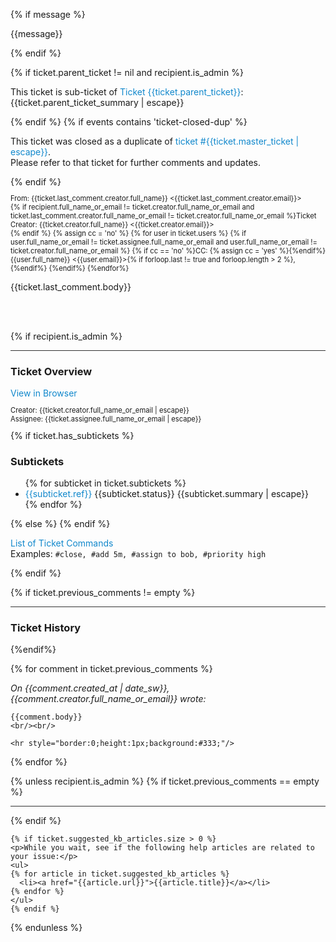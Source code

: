 <html>
<head>
  <meta http-equiv="Content-Type" content="text/html; charset=utf-8" />
</head>

<body>
  <style type="text/css">
   a {
      color:#18c;
      text-decoration: none;
    }
  </style>

  {% if message %}
  <p>{{message}}</p>
  {% endif %}

  {% if ticket.parent_ticket != nil and recipient.is_admin %}
  <p>This ticket is sub-ticket of <a href="{{ticket.parent_ticket_url | escape }}">Ticket {{ticket.parent_ticket}}</a>: {{ticket.parent_ticket_summary | escape}}</p>
  {% endif %}
  {% if events contains 'ticket-closed-dup' %}
  <p>This ticket was closed as a duplicate of <a href="{% if recipient.is_admin %}{{ticket.master_ticket_url | escape}}{% else %}{{ticket.master_ticket_portal_url | escape}}{% endif %}">ticket #{{ticket.master_ticket | escape}}</a>.<br/>
  Please refer to that ticket for further comments and updates.</p>
  {% endif %}

  <p style="font-size:80%">From: {{ticket.last_comment.creator.full_name}} &lt;{{ticket.last_comment.creator.email}}&gt;<br/>
  {% if recipient.full_name_or_email != ticket.creator.full_name_or_email and ticket.last_comment.creator.full_name_or_email != ticket.creator.full_name_or_email %}Ticket Creator: {{ticket.creator.full_name}} &lt;{{ticket.creator.email}}&gt;<br/>{% endif %}
  {% assign cc = 'no' %} 
  {% for user in ticket.users %} 
  {% if user.full_name_or_email != ticket.assignee.full_name_or_email and user.full_name_or_email != ticket.creator.full_name_or_email %} 
  {% if cc == 'no' %}CC: {% assign cc = 'yes' %}{%endif%}{{user.full_name}} &lt;{{user.email}}&gt;{% if forloop.last != true and forloop.length > 2 %}, {%endif%}
  {%endif%}
  {%endfor%}
  </p>

  {{ticket.last_comment.body}}

  <br/><br/>

  {% if recipient.is_admin %}
  <hr style="border:0;height:1px;background:#333;"/>
    <div>
      <h3>Ticket Overview</h3>
      <a href="{{ticket.url| escape}}">View in Browser</a>
      <p style="font-size:80%;">Creator: {{ticket.creator.full_name_or_email | escape}}<br/>
         Assignee: {{ticket.assignee.full_name_or_email | escape}}</p>
      </ul>
    {% if ticket.has_subtickets %}
      <div>
        <h3>Subtickets</h3>
        <ul>
        {% for subticket in ticket.subtickets %}
          <li><a href="{{subticket.url}}">{{subticket.ref}}</a>
            <span>{{subticket.status}}</span>
            <span>{{subticket.summary | escape}}</span>
          </li>
        {% endfor %}
        </ul>
      </div>
    {% else %}
    {% endif %}
      <p><a href="https://community.spiceworks.com/support/help-desk/docs/working-the-help-desk#command-list">List of Ticket Commands</a><br/>
      Examples: <code>#close, #add 5m, #assign to bob, #priority high</code></p>
    </div>
  {% endif %}

  {% if ticket.previous_comments != empty %}
    <hr style="border:0;height:1px;background:#333;"/>
    <h3>Ticket History</h3>
  {%endif%}

  {% for comment in ticket.previous_comments %}
    <p style="font-style:italic;">On {{comment.created_at | date_sw}}, {{comment.creator.full_name_or_email}} wrote:</p>

    {{comment.body}}
    <br/><br/>

    <hr style="border:0;height:1px;background:#333;"/>
  {% endfor %}

  {% unless recipient.is_admin %}
    {% if ticket.previous_comments == empty %}<hr style="border:0;height:1px;background:#333;"/>{% endif %}

    {% if ticket.suggested_kb_articles.size > 0 %}
    <p>While you wait, see if the following help articles are related to your issue:</p>
    <ul>
    {% for article in ticket.suggested_kb_articles %}
      <li><a href="{{article.url}}">{{article.title}}</a></li>
    {% endfor %}
    </ul>
    {% endif %}

  {% endunless %}
</body>
</html>
